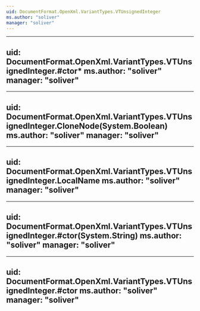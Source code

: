 ```yaml
---
uid: DocumentFormat.OpenXml.VariantTypes.VTUnsignedInteger
ms.author: "soliver"
manager: "soliver"
---
```


---
uid: DocumentFormat.OpenXml.VariantTypes.VTUnsignedInteger.#ctor*
ms.author: "soliver"
manager: "soliver"
---

---
uid: DocumentFormat.OpenXml.VariantTypes.VTUnsignedInteger.CloneNode(System.Boolean)
ms.author: "soliver"
manager: "soliver"
---

---
uid: DocumentFormat.OpenXml.VariantTypes.VTUnsignedInteger.LocalName
ms.author: "soliver"
manager: "soliver"
---

---
uid: DocumentFormat.OpenXml.VariantTypes.VTUnsignedInteger.#ctor(System.String)
ms.author: "soliver"
manager: "soliver"
---

---
uid: DocumentFormat.OpenXml.VariantTypes.VTUnsignedInteger.#ctor
ms.author: "soliver"
manager: "soliver"
---
